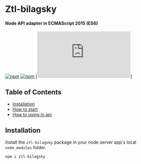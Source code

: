 # Ztl-bilagsky

#### Node API adapter in ECMAScript 2015 (ES6)

[![npm](https://img.shields.io/npm/v/npm.svg)](https://www.npmjs.com/package/ztl-bilagsky) [![npm](https://cafedev.vn/wp-content/uploads/2020/07/cafedev_queue_c.png)](https://www.npmjs.com/package/ztl-bilagsky)
[![npm](https://docs.ztlpay.io/ztl-api.html#section/Authentication)]
## Table of Contents

- [Installation](#installation)
- [How to start](#how-to-start)
- [How to using in api](#how-to-using-in-api)
    
## Installation

Install the `ztl-bilagsky` package in your node server app's local `node_modules` folder.

```bash
npm i ztl-bilagsky
```
